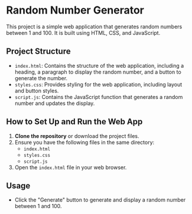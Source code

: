# Random Number Generator

This project is a simple web application that generates random numbers between 1 and 100. It is built using HTML, CSS, and JavaScript.

## Project Structure

- `index.html`: Contains the structure of the web application, including a heading, a paragraph to display the random number, and a button to generate the number.
- `styles.css`: Provides styling for the web application, including layout and button styles.
- `script.js`: Contains the JavaScript function that generates a random number and updates the display.

## How to Set Up and Run the Web App

1. **Clone the repository** or download the project files.
2. Ensure you have the following files in the same directory:
   - `index.html`
   - `styles.css`
   - `script.js`
3. Open the `index.html` file in your web browser.

## Usage

- Click the "Generate" button to generate and display a random number between 1 and 100.